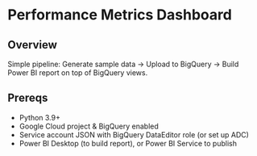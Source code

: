 # Performance Metrics Dashboard

## Overview
Simple pipeline: Generate sample data → Upload to BigQuery → Build Power BI report on top of BigQuery views.

## Prereqs
- Python 3.9+
- Google Cloud project & BigQuery enabled
- Service account JSON with BigQuery DataEditor role (or set up ADC)
- Power BI Desktop (to build report), or Power BI Service to publish

